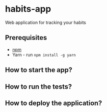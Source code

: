# habits-app
Web application for tracking your habits

## Prerequisites
* [npm](https://www.npmjs.com/get-npm)
* Yarn - run `npm install -g yarn`

## How to start the app?

## How to run the tests?

## How to deploy the application?